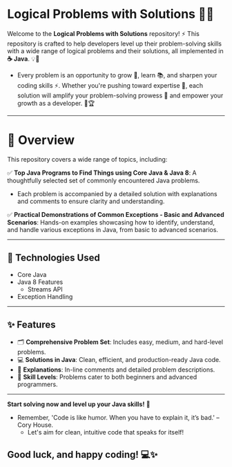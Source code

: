 # Logical Problems with Solutions 🚀💡

Welcome to the **Logical Problems with Solutions** repository! ⚡ This repository is crafted to help developers level up their problem-solving skills with a wide range of logical problems and their solutions, all implemented in **☕ Java**. 💡🌟
 - Every problem is an opportunity to grow 🌱, learn 📚, and sharpen your coding skills ⚡. Whether you're pushing toward expertise 🧠, each solution will amplify your problem-solving prowess 🎯 and empower your growth as a developer. 🚀🏆

---


# 📖 Overview

This repository covers a wide range of topics, including:

✅ **Top Java Programs to Find Things using Core Java & Java 8**: A thoughtfully selected set of commonly encountered Java problems.  

 - Each problem is accompanied by a detailed solution with explanations and comments to ensure clarity and understanding.

✅ **Practical Demonstrations of Common Exceptions - Basic and Advanced Scenarios**: Hands-on examples showcasing how to identify, understand, and handle various exceptions in Java, from basic to advanced scenarios.


---

## 🔧 Technologies Used
- Core Java
- Java 8 Features
  - Streams API
- Exception Handling

---

## ✨ Features

- 🗂️ **Comprehensive Problem Set**: Includes easy, medium, and hard-level problems.  
- 💻 **Solutions in Java**: Clean, efficient, and production-ready Java code.  
- 📝 **Explanations**: In-line comments and detailed problem descriptions.  
- 🚀 **Skill Levels**: Problems cater to both beginners and advanced programmers.

---

**Start solving now and level up your Java skills!** 🚀
 -  Remember, 'Code is like humor. When you have to explain it, it’s bad.' – Cory House.
    - Let's aim for clean, intuitive code that speaks for itself!

## Good luck, and happy coding! 💻✨

